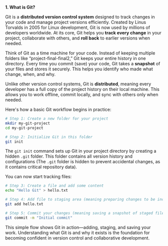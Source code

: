 **1. What is Git?**

Git is a **distributed version control system** designed to track changes in your code and manage project versions efficiently. Created by Linus Torvalds in 2005 for Linux development, Git is now used by millions of developers worldwide. At its core, Git helps you **track every change** in your project, collaborate with others, and **roll back** to earlier versions when needed.

Think of Git as a time machine for your code. Instead of keeping multiple folders like “project-final-final2,” Git keeps your entire history in one directory. Every time you commit (save) your code, Git takes a **snapshot** of your files and stores it securely. This helps you identify who made what change, when, and why.

Unlike other version control systems, Git is **distributed**, meaning every developer has a full copy of the project history on their local machine. This allows you to work offline, commit locally, and sync with others only when needed.

Here's how a basic Git workflow begins in practice:

```bash
# Step 1: Create a new folder for your project
mkdir my-git-project
cd my-git-project

# Step 2: Initialize Git in this folder
git init
```

The `git init` command sets up Git in your project directory by creating a hidden `.git` folder. This folder contains all version history and configurations (The `.git` folder is hidden to prevent accidental changes, as it contains critical repository data).

You can now start tracking files:

```bash
# Step 3: Create a file and add some content
echo "Hello Git" > hello.txt

# Step 4: Add file to staging area (meaning preparing changes to be included in the next commit)
git add hello.txt

# Step 5: Commit your changes (meaning saving a snapshot of staged files to the Git history)
git commit -m "Initial commit"
```

This simple flow shows Git in action—adding, staging, and saving your work. Understanding what Git is and why it exists is the foundation for becoming confident in version control and collaborative development.
